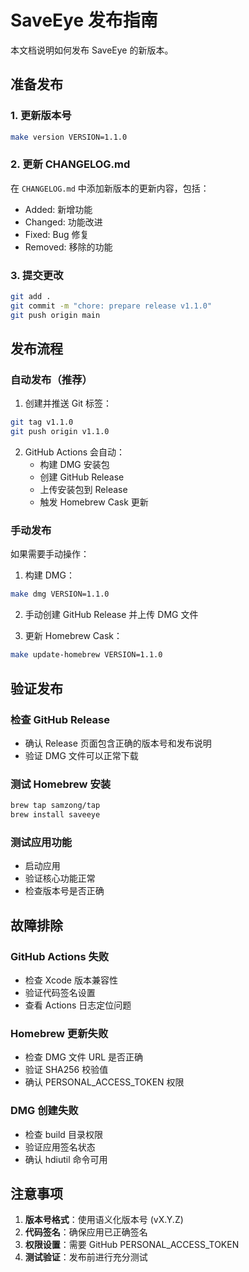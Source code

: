 # SaveEye 发布指南

本文档说明如何发布 SaveEye 的新版本。

## 准备发布

### 1. 更新版本号
```bash
make version VERSION=1.1.0
```

### 2. 更新 CHANGELOG.md
在 `CHANGELOG.md` 中添加新版本的更新内容，包括：
- Added: 新增功能
- Changed: 功能改进
- Fixed: Bug 修复
- Removed: 移除的功能

### 3. 提交更改
```bash
git add .
git commit -m "chore: prepare release v1.1.0"
git push origin main
```

## 发布流程

### 自动发布（推荐）

1. 创建并推送 Git 标签：
```bash
git tag v1.1.0
git push origin v1.1.0
```

2. GitHub Actions 会自动：
   - 构建 DMG 安装包
   - 创建 GitHub Release
   - 上传安装包到 Release
   - 触发 Homebrew Cask 更新

### 手动发布

如果需要手动操作：

1. 构建 DMG：
```bash
make dmg VERSION=1.1.0
```

2. 手动创建 GitHub Release 并上传 DMG 文件

3. 更新 Homebrew Cask：
```bash
make update-homebrew VERSION=1.1.0
```

## 验证发布

### 检查 GitHub Release
- 确认 Release 页面包含正确的版本号和发布说明
- 验证 DMG 文件可以正常下载

### 测试 Homebrew 安装
```bash
brew tap samzong/tap
brew install saveeye
```

### 测试应用功能
- 启动应用
- 验证核心功能正常
- 检查版本号是否正确

## 故障排除

### GitHub Actions 失败
- 检查 Xcode 版本兼容性
- 验证代码签名设置
- 查看 Actions 日志定位问题

### Homebrew 更新失败
- 检查 DMG 文件 URL 是否正确
- 验证 SHA256 校验值
- 确认 PERSONAL_ACCESS_TOKEN 权限

### DMG 创建失败
- 检查 build 目录权限
- 验证应用签名状态
- 确认 hdiutil 命令可用

## 注意事项

1. **版本号格式**：使用语义化版本号 (vX.Y.Z)
2. **代码签名**：确保应用已正确签名
3. **权限设置**：需要 GitHub PERSONAL_ACCESS_TOKEN
4. **测试验证**：发布前进行充分测试